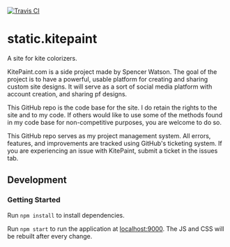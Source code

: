 [![Travis CI][travis-badge]][travis]

[travis-badge]: https://travis-ci.com/WattyRev/static.kitepaint.svg?branch=master
[travis]: https://travis-ci.com/WattyRev/static.kitepaint

# static.kitepaint

A site for kite colorizers.

KitePaint.com is a side project made by Spencer Watson. The goal of the project is to have a powerful, usable platform for creating and sharing custom site designs. It will serve as a sort of social media platform with account creation, and sharing pf designs.

This GitHub repo is the code base for the site. I do retain the rights to the site and to my code. If others would like to use some of the methods found in my code base for non-competitive purposes, you are welcome to do so.

This GitHub repo serves as my project management system. All errors, features, and improvements are tracked using GitHub's ticketing system. If you are experiencing an issue with KitePaint, submit a ticket in the issues tab.

## Development

### Getting Started

Run `npm install` to install dependencies.

Run `npm start` to run the application at [localhost:9000](http://localhost:9000). The JS and CSS will be rebuilt after every change.
